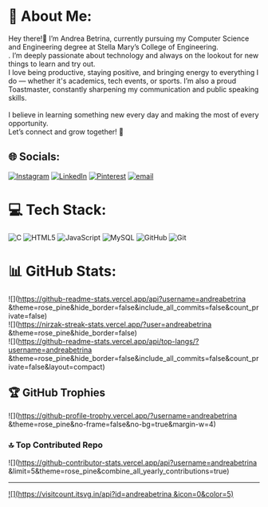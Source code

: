 # 💫 About Me:
Hey there!👋 I’m Andrea Betrina, currently pursuing my Computer Science and Engineering degree at Stella Mary’s College of Engineering.<br>. I’m deeply passionate about technology and always on the lookout for new things to learn and try out.<br>I love being productive, staying positive, and bringing energy to everything I do — whether it's academics, tech events, or sports. I’m also a proud Toastmaster, constantly sharpening my communication and public speaking skills.<br><br>I believe in learning something new every day and making the most of every opportunity.<br>Let’s connect and grow together! 🚀


## 🌐 Socials:
[![Instagram](https://img.shields.io/badge/Instagram-%23E4405F.svg?logo=Instagram&logoColor=white)](https://instagram.com/https://www.instagram.com/_anndreaaaaa?igsh=OWVhcTl0OGowOHM1) [![LinkedIn](https://img.shields.io/badge/LinkedIn-%230077B5.svg?logo=linkedin&logoColor=white)](https://linkedin.com/in/https://www.linkedin.com/in/andrea-betrina?utm_source=share&utm_campaign=share_via&utm_content=profile&utm_medium=android_app) [![Pinterest](https://img.shields.io/badge/Pinterest-%23E60023.svg?logo=Pinterest&logoColor=white)](https://pinterest.com/https://pin.it/1Iw5LTWY8) [![email](https://img.shields.io/badge/Email-D14836?logo=gmail&logoColor=white)](mailto:andreabetrina06@gmail.com) 

# 💻 Tech Stack:
![C](https://img.shields.io/badge/c-%2300599C.svg?style=for-the-badge&logo=c&logoColor=white) ![HTML5](https://img.shields.io/badge/html5-%23E34F26.svg?style=for-the-badge&logo=html5&logoColor=white) ![JavaScript](https://img.shields.io/badge/javascript-%23323330.svg?style=for-the-badge&logo=javascript&logoColor=%23F7DF1E) ![MySQL](https://img.shields.io/badge/mysql-4479A1.svg?style=for-the-badge&logo=mysql&logoColor=white) ![GitHub](https://img.shields.io/badge/github-%23121011.svg?style=for-the-badge&logo=github&logoColor=white) ![Git](https://img.shields.io/badge/git-%23F05033.svg?style=for-the-badge&logo=git&logoColor=white)
# 📊 GitHub Stats:
![](https://github-readme-stats.vercel.app/api?username=andreabetrina &theme=rose_pine&hide_border=false&include_all_commits=false&count_private=false)<br/>
![](https://nirzak-streak-stats.vercel.app/?user=andreabetrina &theme=rose_pine&hide_border=false)<br/>
![](https://github-readme-stats.vercel.app/api/top-langs/?username=andreabetrina &theme=rose_pine&hide_border=false&include_all_commits=false&count_private=false&layout=compact)

## 🏆 GitHub Trophies
![](https://github-profile-trophy.vercel.app/?username=andreabetrina &theme=rose_pine&no-frame=false&no-bg=true&margin-w=4)

### 🔝 Top Contributed Repo
![](https://github-contributor-stats.vercel.app/api?username=andreabetrina &limit=5&theme=rose_pine&combine_all_yearly_contributions=true)

---
[![](https://visitcount.itsvg.in/api?id=andreabetrina &icon=0&color=5)](https://visitcount.itsvg.in)

<!-- Proudly created with GPRM ( https://gprm.itsvg.in ) -->
